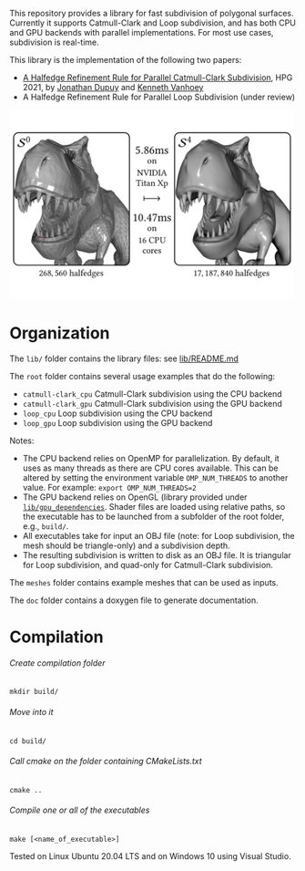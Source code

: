This repository provides a library for fast subdivision of polygonal surfaces.
Currently it supports Catmull-Clark and Loop subdivision, and has both CPU and GPU backends with parallel implementations.
For most use cases, subdivision is real-time.

This library is the implementation of the following two papers:
* [A Halfedge Refinement Rule for Parallel Catmull-Clark Subdivision](http://kenneth.vanhoey.free.fr/index.php?page=research&lang=en#DV21), HPG 2021, by [Jonathan Dupuy](http://onrendering.com) and [Kenneth Vanhoey](http://kvanhoey.eu/)
* A Halfedge Refinement Rule for Parallel Loop Subdivision (under review)

<img src="img/loop_subdiv.jpg" alt="Example of Loop subdivision" width="500"/>


# Organization
The `lib/` folder contains the library files: see [lib/README.md](lib/README.md)

The `root` folder contains several usage examples that do the following:
* `catmull-clark_cpu` Catmull-Clark subdivision using the CPU backend
* `catmull-clark_gpu` Catmull-Clark subdivision using the GPU backend
* `loop_cpu` Loop subdivision using the CPU backend
* `loop_gpu` Loop subdivision using the GPU backend

Notes:
* The CPU backend relies on OpenMP for parallelization. By default, it uses as many threads as there are CPU cores available. This can be altered by setting the environment variable `OMP_NUM_THREADS` to another value. For example: `export OMP_NUM_THREADS=2`
* The GPU backend relies on OpenGL (library provided under [`lib/gpu_dependencies`](lib/gpu_dependencies). Shader files are loaded using relative paths, so the executable has to be launched from a subfolder of the root folder, e.g., `build/`.
* All executables take for input an OBJ file (note: for Loop subdivision, the mesh should be triangle-only) and a subdivision depth.
* The resulting subdivision is written to disk as an OBJ file. It is triangular for Loop subdivision, and quad-only for Catmull-Clark subdivision.

The `meshes` folder contains example meshes that can be used as inputs.

The `doc` folder contains a doxygen file to generate documentation.

# Compilation
###### Create compilation folder
`mkdir build/`
###### Move into it
`cd build/`
###### Call cmake on the folder containing CMakeLists.txt
`cmake ..`
###### Compile one or all of the executables
`make [<name_of_executable>]`
	
Tested on Linux Ubuntu 20.04 LTS and on Windows 10 using Visual Studio.


